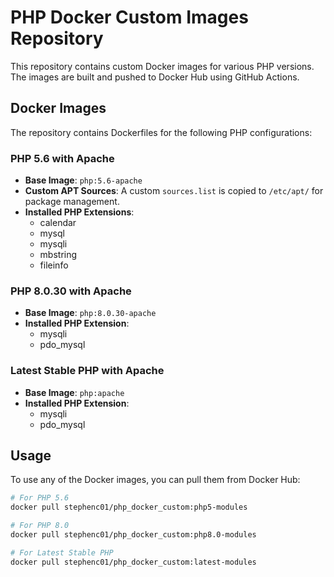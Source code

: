 # PHP Docker Custom Images Repository

This repository contains custom Docker images for various PHP versions. The images are built and pushed to Docker Hub using GitHub Actions.

## Docker Images

The repository contains Dockerfiles for the following PHP configurations:

### PHP 5.6 with Apache

- **Base Image**: `php:5.6-apache`
- **Custom APT Sources**: A custom `sources.list` is copied to `/etc/apt/` for package management.
- **Installed PHP Extensions**: 
  - calendar
  - mysql
  - mysqli
  - mbstring
  - fileinfo

### PHP 8.0.30 with Apache

- **Base Image**: `php:8.0.30-apache`
- **Installed PHP Extension**: 
  - mysqli
  - pdo_mysql

### Latest Stable PHP with Apache

- **Base Image**: `php:apache`
- **Installed PHP Extension**: 
  - mysqli
  - pdo_mysql

## Usage

To use any of the Docker images, you can pull them from Docker Hub:

```bash
# For PHP 5.6
docker pull stephenc01/php_docker_custom:php5-modules

# For PHP 8.0
docker pull stephenc01/php_docker_custom:php8.0-modules

# For Latest Stable PHP
docker pull stephenc01/php_docker_custom:latest-modules
